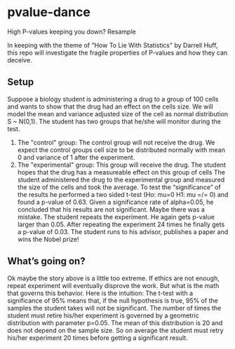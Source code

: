# pvalue-dance
High P-values keeping you down? Resample

In keeping with the theme of "How To Lie With Statistics" by Darrell Huff, this repo will investigate the fragile properties of P-values and how they can deceive.

## Setup
Suppose a biology student is administering a drug to a group of 100 cells and wants to show that the drug had an effect on the cells size.  We will model the mean and variance adjusted size of the cell as normal distribution S ~ N(0,1).  The student has two groups that he/she will monitor during the test.  
  1. The "control" group:  The control group will not receive the drug.  We expect the control groups cell size to be distributed normally with mean 0 and variance of 1 after the experiment.  
  2. The "experimental" group:  This group will receive the drug.  The student hopes that the drug has a measureable effect on this group of cells
The student administered the drug to the experimental group and measured the size of the cells and took the average.  To test the “significance” of the results he performed a two sided t-test (Ho: mu=0 H1: mu =/= 0) and found a p-value of 0.63.  Given a significance rate of alpha=0.05, he concluded that his results are not significant.  Maybe there was a mistake.  The student repeats the experiment.   He again gets p-value larger than 0.05.  After repeating the experiment 24 times he finally gets a p-value of 0.03.   The student runs to his advisor, publishes a paper  and wins the Nobel prize!

## What’s going on?
Ok maybe the story above is a little too extreme.  If ethics are not enough, repeat experiment will eventually disprove the work.  But what is the math that governs this behavior. Here is the intuition:  The t-test  with a significance of 95% means that, if the null hypothesis is true, 95% of the samples the student takes will not be significant.  The number of times the student must retire his/her experiment is governed by a geometric distribution with parameter p=0.05.  The mean of this distribution is 20 and does not depend on the sample size.  So on average the student must retry his/her experiment 20 times before getting a significant result.  
